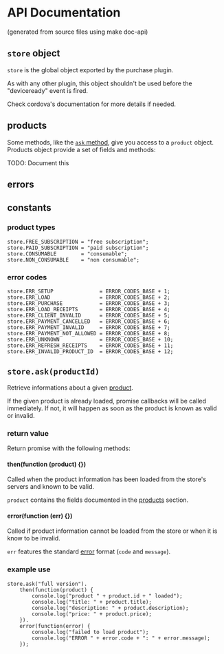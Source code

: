 # API Documentation

(generated from source files using make doc-api)


## <a name="store"></a>`store` object ##

`store` is the global object exported by the purchase plugin.

As with any other plugin,
this object shouldn't be used before the "deviceready" event is fired.

Check cordova's documentation for more details if needed.

## products ##

Some methods, like the [`ask` method](#ask), give you access to a `product`
object. Products object provide a set of fields and methods:

TODO: Document this

## errors ##


## constants

### product types

    store.FREE_SUBSCRIPTION = "free subscription";
    store.PAID_SUBSCRIPTION = "paid subscription";
    store.CONSUMABLE        = "consumable";
    store.NON_CONSUMABLE    = "non consumable";

### error codes

    store.ERR_SETUP               = ERROR_CODES_BASE + 1;
    store.ERR_LOAD                = ERROR_CODES_BASE + 2;
    store.ERR_PURCHASE            = ERROR_CODES_BASE + 3;
    store.ERR_LOAD_RECEIPTS       = ERROR_CODES_BASE + 4;
    store.ERR_CLIENT_INVALID      = ERROR_CODES_BASE + 5;
    store.ERR_PAYMENT_CANCELLED   = ERROR_CODES_BASE + 6;
    store.ERR_PAYMENT_INVALID     = ERROR_CODES_BASE + 7;
    store.ERR_PAYMENT_NOT_ALLOWED = ERROR_CODES_BASE + 8;
    store.ERR_UNKNOWN             = ERROR_CODES_BASE + 10;
    store.ERR_REFRESH_RECEIPTS    = ERROR_CODES_BASE + 11;
    store.ERR_INVALID_PRODUCT_ID  = ERROR_CODES_BASE + 12;

## <a name="ask"></a>`store.ask(productId)` ##

Retrieve informations about a given [product](#products).

If the given product is already loaded, promise callbacks
will be called immediately. If not, it will happen as soon
as the product is known as valid or invalid.

### return value

Return promise with the following methods:

#### then(function (product) {})

Called when the product information has been loaded from the store's
servers and known to be valid.

`product` contains the fields documented in the [products](#products) section.

#### error(function (err) {})

Called if product information cannot be loaded from the store or
when it is know to be invalid.

`err` features the standard [error](#errors) format (`code` and `message`).

### example use

```
store.ask("full version").
    then(function(product) {
        console.log("product " + product.id + " loaded");
        console.log("title: " + product.title);
        console.log("description: " + product.description);
        console.log("price: " + product.price);
    }).
    error(function(error) {
        console.log("failed to load product");
        console.log("ERROR " + error.code + ": " + error.message);
    });
```
